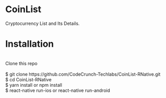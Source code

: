 # CoinList
Cryptocurrency List and Its Details.
</br>
<h1>Installation</h1></br>
Clone this repo</br>
</br>
$ git clone https://github.com/CodeCrunch-Techlabs/CoinList-RNative.git</br>
$ cd CoinList-RNative</br>
$ yarn install or npm install</br>
$ react-native run-ios or react-native run-android
